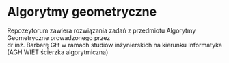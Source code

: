 # Algorytmy geometryczne

Repozeytorum zawiera rozwiązania zadań z przedmiotu Algorytmy Geometryczne prowadzonego przez<br>
dr inż. Barbarę Głit w ramach studiów inżynierskich na kierunku Informatyka (AGH WIET ścierzka algorytmiczna)<br>

